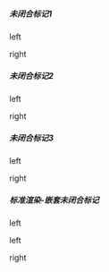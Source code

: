 ##### 未闭合标记1
left
<!-- {{fence}} -->
right
<!-- {{fence:end}} -->

##### 未闭合标记2
<!-- {{fence:start}} -->
left
<!-- {{fence}} -->
right

##### 未闭合标记3
<!-- {{fence:start}} -->
left

right

##### 标准渲染-嵌套未闭合标记
<!-- {{fence:start}} -->
<!-- {{fence:start}} -->

left

left
<!-- {{fence}} -->
right
<!-- {{fence:end}} -->

